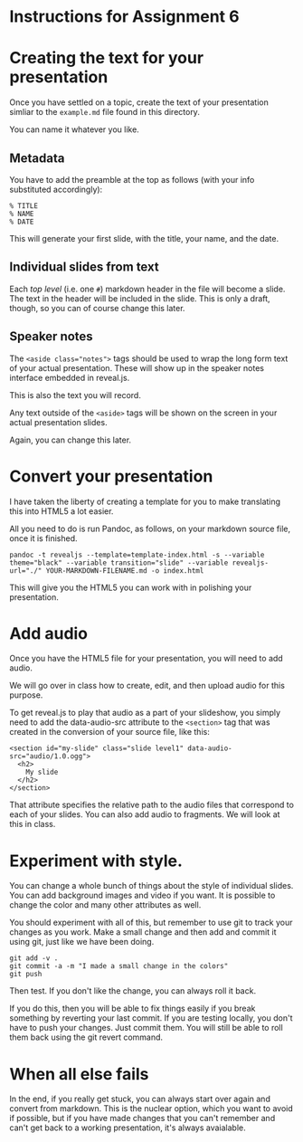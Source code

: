 # Instructions for Assignment 6

# Creating the text for your presentation

Once you have settled on a topic, create the text of your presentation simliar to the `example.md` file found in this directory. 

You can name it whatever you like. 

## Metadata

You have to add the preamble at the top as follows (with your info substituted accordingly):

```
% TITLE
% NAME
% DATE
```

This will generate your first slide, with the title, your name, and the date.

## Individual slides from text

Each *top level* (i.e. one `#`) markdown header in the file will become a slide. 
The text in the header will be included in the slide. 
This is only a draft, though, so you can of course change this later. 

## Speaker notes

The `<aside class="notes">` tags should be used to wrap the long form text of your actual presentation. 
These will show up in the speaker notes interface embedded in reveal.js.

This is also the text you will record. 

Any text outside of the `<aside>` tags will be shown on the screen in your actual presentation slides. 

Again, you can change this later. 

# Convert your presentation

I have taken the liberty of creating a template for you to make translating this into HTML5 a lot easier. 

All you need to do is run Pandoc, as follows, on your markdown source file, once it is finished. 

`pandoc -t revealjs --template=template-index.html -s --variable theme="black" --variable transition="slide" --variable revealjs-url="./" YOUR-MARKDOWN-FILENAME.md -o index.html`

This will give you the HTML5 you can work with in polishing your presentation. 

# Add audio

Once you have the HTML5 file for your presentation, you will need to add audio. 

We will go over in class how to create, edit, and then upload audio for this purpose. 

To get reveal.js to play that audio as a part of your slideshow, you simply need to add the data-audio-src attribute to the `<section>` tag that was created in the conversion of your source file, like this:

```
<section id="my-slide" class="slide level1" data-audio-src="audio/1.0.ogg">
  <h2>
    My slide
  </h2>
</section>
```

That attribute specifies the relative path to the audio files that correspond to each of your slides. 
You can also add audio to fragments. 
We will look at this in class. 

# Experiment with style. 

You can change a whole bunch of things about the style of individual slides. 
You can add background images and video if you want. 
It is possible to change the color and many other attributes as well. 

You should experiment with all of this, but remember to use git to track your changes as you work. 
Make a small change and then add and commit it using git, just like we have been doing. 

```
git add -v .
git commit -a -m "I made a small change in the colors"
git push
```

Then test. If you don't like the change, you can always roll it back. 

If you do this, then you will be able to fix things easily if you break something by reverting your last commit. If you are testing locally, you don't have to push your changes. Just commit them. You will still be able to roll them back using the git revert command.

# When all else fails

In the end, if you really get stuck, you can always start over again and convert from markdown. 
This is the nuclear option, which you want to avoid if possible, but if you have made changes that you can't remember and can't get back to a working presentation, it's always avaialable. 
